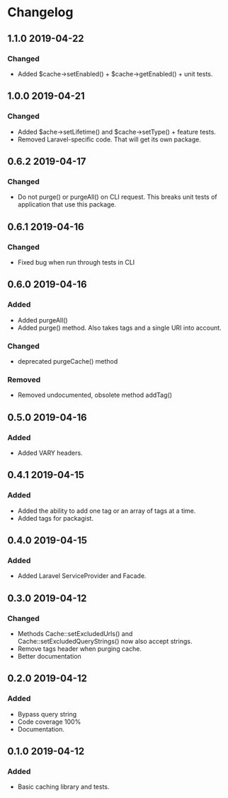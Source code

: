 # Changelog

## 1.1.0 2019-04-22
### Changed
- Added $cache->setEnabled() + $cache->getEnabled() + unit tests.

## 1.0.0 2019-04-21
### Changed
- Added $ache->setLifetime() and $cache->setType() + feature tests.
- Removed Laravel-specific code. That will get its own package.

## 0.6.2 2019-04-17
### Changed
- Do not purge() or purgeAll() on CLI request. This breaks unit tests of application that use this package.

## 0.6.1 2019-04-16
### Changed
- Fixed bug when run through tests in CLI 

## 0.6.0 2019-04-16
### Added
- Added purgeAll()
- Added purge() method. Also takes tags and a single URI into account.

### Changed
- deprecated purgeCache() method

### Removed
- Removed undocumented, obsolete method addTag()

## 0.5.0 2019-04-16
### Added
- Added VARY headers.

## 0.4.1 2019-04-15
### Added
- Added the ability to add one tag or an array of tags at a time.
- Added tags for packagist.

## 0.4.0 2019-04-15
### Added
- Added Laravel ServiceProvider and Facade.

## 0.3.0 2019-04-12
### Changed
- Methods Cache::setExcludedUrls() and Cache::setExcludedQueryStrings() now also accept strings.
- Remove tags header when purging cache.
- Better documentation

## 0.2.0 2019-04-12
### Added
- Bypass query string
- Code coverage 100%
- Documentation.

## 0.1.0 2019-04-12
### Added
- Basic caching library and tests.

